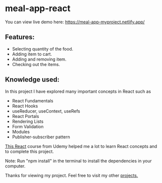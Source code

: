 # meal-app-react

You can view live demo here: https://meal-app-myproject.netlify.app/

## Features:
- Selecting quantity of the food.
- Adding item to cart.
- Adding and removing item.
- Checking out the items.

## Knowledge used:
In this project I have explored many important concepts in React such as
- React Fundamentals
- React Hooks
- useReducer, useContext, useRefs
- React Portals
- Rendering Lists 
- Form Validation
- Modules
- Publisher-subscriber pattern

[This React](https://www.udemy.com/course/react-the-complete-guide-incl-redux/) course from Udemy helped me a lot to learn React concepts and to complete this project.

Note: Run "npm install" in the terminal to install the dependencies in your computer.

Thanks for viewing my project. Feel free to visit my other [projects.](https://github.com/suryad6201?tab=repositories)
